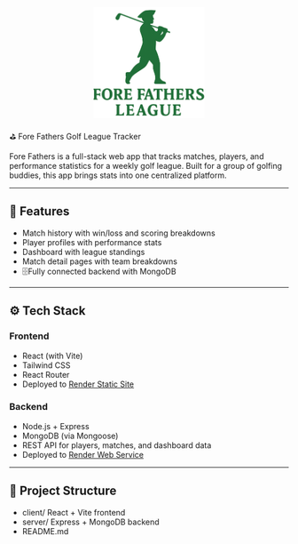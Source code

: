 <p align="center">
  <img src="client/public/icon2.png" alt="Fore Fathers Logo" width="200"/>
</p>
 ⛳ Fore Fathers Golf League Tracker

Fore Fathers is a full-stack web app that tracks matches, players, and performance statistics for a weekly golf league. Built for a group of golfing buddies, this app brings stats into one centralized platform.

---

## 🧠 Features

- Match history with win/loss and scoring breakdowns
- Player profiles with performance stats
- Dashboard with league standings
- Match detail pages with team breakdowns
- 🗄Fully connected backend with MongoDB

---

## ⚙️ Tech Stack

### Frontend
- React (with Vite)
- Tailwind CSS
- React Router
- Deployed to [Render Static Site](https://render.com)

### Backend
- Node.js + Express
- MongoDB (via Mongoose)
- REST API for players, matches, and dashboard data
- Deployed to [Render Web Service](https://render.com)

---

## 📁 Project Structure

- client/ React + Vite frontend
- server/ Express + MongoDB backend
- README.md
